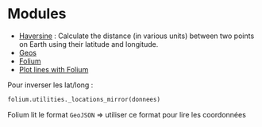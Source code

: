 # Modules
- [Haversine](https://pypi.org/project/haversine/) : Calculate the distance (in various units) between two points on Earth using their latitude and longitude.
- [Geos](https://geos.readthedocs.io/en/latest/users.html#usage)
- [Folium](https://python-visualization.github.io/folium/quickstart.html)
- [Plot lines with Folium](https://deparkes.co.uk/2016/06/03/plot-lines-in-folium/)

Pour inverser les lat/long :
```python
folium.utilities._locations_mirror(donnees)
```

Folium lit le format `GeoJSON` => utiliser ce format pour lire les coordonnées
